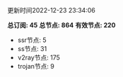 更新时间2022-12-23 23:34:06

**总订阅: 45**
**总节点: 864**
**有效节点: 220**
- ssr节点: 5
- ss节点: 31
- v2ray节点: 175
- trojan节点: 9

